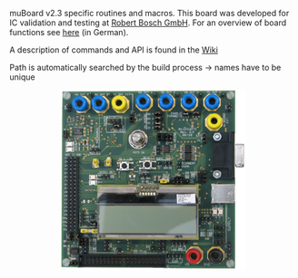 muBoard v2.3 specific routines and macros. This board was developed for IC validation and testing at [Robert Bosch GmbH](http://www.bosch.com). For an overview of board functions see [here](https://frosch.piandmore.de//de/pam9/call/public-media/event_media/160611_Vortrag_Interpreter.pdf) (in German).  

A description of commands and API is found in the [Wiki](https://github.com/gicking/STM8_templates/wiki)

Path is automatically searched by the build process -> names have to be unique

<p align="center">
  <img src="../../Docu/Images/muBoard.jpg" alt="muBoard" width="326" height="319">
</p>

